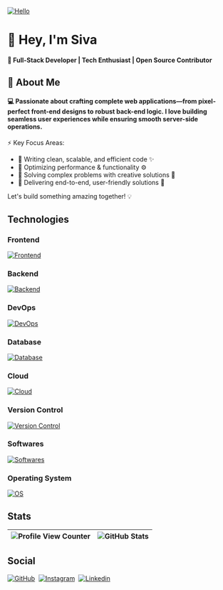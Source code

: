 [![Hello](assets/hello.gif)](https://github.com/sivaprakasam-07)

# 👋 Hey, I'm Siva

#### 🚀 Full-Stack Developer | Tech Enthusiast | Open Source Contributor

## 🧐 About Me

#### 💻 Passionate about crafting complete web applications—from pixel-perfect front-end designs to robust back-end logic. I love building seamless user experiences while ensuring smooth server-side operations.

⚡ Key Focus Areas:
- 🔹 Writing clean, scalable, and efficient code ✨
- 🔹 Optimizing performance & functionality ⚙
- 🔹 Solving complex problems with creative solutions 🧩
- 🔹 Delivering end-to-end, user-friendly solutions 🚀

Let's build something amazing together! 💡

## Technologies

### Frontend

[![Frontend](https://skillicons.dev/icons?i=js,ts,html,css,scss,tailwind,react,next,vite,md)](https://github.com/sivaprakasam-07)

### Backend

[![Backend](https://skillicons.dev/icons?i=nodejs,bash,express,py,workers)](https://github.com/sivaprakasam-07)

### DevOps

[![DevOps](https://skillicons.dev/icons?i=docker,githubactions)](https://github.com/sivaprakasam-07)

### Database

[![Database](https://skillicons.dev/icons?i=mongo,mysql,sqlite,d3)](https://github.com/sivaprakasam-07)

### Cloud

[![Cloud](https://skillicons.dev/icons?i=azure,aws,vercel,cloudflare,netlify)](https://github.com/sivaprakasam-07)

### Version Control

[![Version Control](https://skillicons.dev/icons?i=git,github)](https://github.com/sivaprakasam-07)

### Softwares

[![Softwares](https://skillicons.dev/icons?i=vscode,postman,figma,blender)](https://github.com/sivaprakasam-07)

### Operating System

[![OS](https://skillicons.dev/icons?i=windows,ubuntu,linux)](https://github.com/sivaprakasam-07)

## Stats

| ![Profile View Counter](https://komarev.com/ghpvc/?username=sivaprakasam-07&style=for-the-badge&color=ff6600) | ![GitHub Stats](https://github-readme-streak-stats.herokuapp.com/?user=sivaprakasam-07&theme=cobalt) |
| ------------------------------------------------------------------------------------------------------ | ------------------------------------------------------------------------------------------------------------------------------------- |

## Social

[![GitHub](https://skillicons.dev/icons?i=github)](https://github.com/sivaprakasam-07)‎ ‎
[![Instagram](https://skillicons.dev/icons?i=instagram)](https://instagram.com/siva_sr_46)‎ ‎
[![Linkedin](https://skillicons.dev/icons?i=linkedin)](https://www.linkedin.com/in/sivaprakasam-coder)‎

